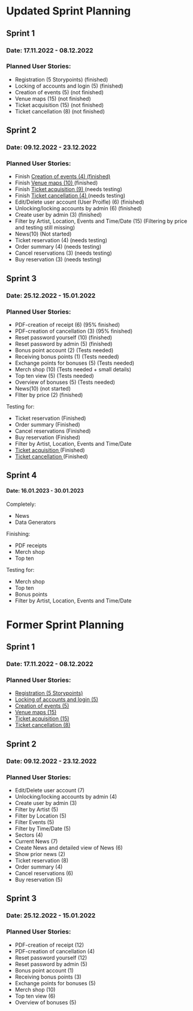 # Updated Sprint Planning

## **Sprint 1**

### Date: 17.11.2022 - 08.12.2022

### Planned User Stories:

* Registration (5 Storypoints) (finished)
* Locking of accounts and login (5) (finished)
* Creation of events (5) (not finished)
* Venue maps (15) (not finished)
* Ticket acquisition (15) (not finished)
* Ticket cancellation (8) (not finished)

## **Sprint 2**

### Date: 09.12.2022 - 23.12.2022

### Planned User Stories:

* Finish [Creation of events (4) (finished)](#)
* Finish [Venue maps (10) ](#)(finished)
* Finish [Ticket acquisition (9) ](#)(needs testing)
* Finish [Ticket cancellation (4) ](#)(needs testing)
* Edit/Delete user account (User Proifle) (6) (finished)
* Unlocking/locking accounts by admin (6) (finished)
* Create user by admin (3) (finished)
* Filter by Artist, Location, Events and Time/Date (15) (Filtering by price and testing still missing)
* News(10) (Not started)
* Ticket reservation (4) (needs testing)
* Order summary (4) (needs testing)
* Cancel reservations (3) (needs testing)
* Buy reservation (3) (needs testing)

## **Sprint 3**

### Date: 25.12.2022 - 15.01.2022

### Planned User Stories:

* PDF-creation of receipt (6) (95% finished)
* PDF-creation of cancellation (3) (95% finished)
* Reset password yourself (10) (finished)
* Reset password by admin (5) (finished)
* Bonus point account (2) (Tests needed)
* Receiving bonus points (1) (Tests needed)
* Exchange points for bonuses (5) (Tests needed)
* Merch shop (10) (Tests needed + small details)
* Top ten view (5) (Tests needed)
* Overview of bonuses (5) (Tests needed)
* News(10) (not started)
* FIlter by price (2) (finished)

Testing for:

* Ticket reservation (Finished)
* Order summary (Finished)
* Cancel reservations (Finished)
* Buy reservation (Finished)
* Filter by Artist, Location, Events and Time/Date
* [Ticket acquisition ](#)(Finished)
* [Ticket cancellation ](#)(Finished)

## Sprint 4

#### Date: 16.01.2023 - 30.01.2023

Completely:

* News
* Data Generators

Finishing:

* PDF receipts
* Merch shop
* Top ten

Testing for:

* Merch shop
* Top ten
* Bonus points
* Filter by Artist, Location, Events and Time/Date

# Former Sprint Planning

## **Sprint 1**

### Date: 17.11.2022 - 08.12.2022

### Planned User Stories:

* [Registration (5 Storypoints)](https://reset.inso.tuwien.ac.at/repo/2022ws-sepm-pr-group/22ws-sepm-pr-inso-07/-/issues/17 "Registration")
* [Locking of accounts and login (5)](https://reset.inso.tuwien.ac.at/repo/2022ws-sepm-pr-group/22ws-sepm-pr-inso-07/-/issues/18 "Locking of accounts and login")
* [Creation of events (5)](https://reset.inso.tuwien.ac.at/repo/2022ws-sepm-pr-group/22ws-sepm-pr-inso-07/-/issues/19 "Creation of events")
* [Venue maps (15)](https://reset.inso.tuwien.ac.at/repo/2022ws-sepm-pr-group/22ws-sepm-pr-inso-07/-/issues/20 "Venue maps")
* [Ticket acquisition (15)](https://reset.inso.tuwien.ac.at/repo/2022ws-sepm-pr-group/22ws-sepm-pr-inso-07/-/issues/21 "Ticket acquisition")
* [Ticket cancellation (8)](https://reset.inso.tuwien.ac.at/repo/2022ws-sepm-pr-group/22ws-sepm-pr-inso-07/-/issues/22 "Ticket cancellation")

## **Sprint 2**

### Date: 09.12.2022 - 23.12.2022

### Planned User Stories:

* Edit/Delete user account (7)
* Unlocking/locking accounts by admin (4)
* Create user by admin (3)
* Filter by Artist (5)
* Filter by Location (5)
* Filter Events (5)
* Filter by Time/Date (5)
* Sectors (4)
* Current News (7)
* Create News and detailed view of News (6)
* Show prior news (2)
* Ticket reservation (8)
* Order summary (4)
* Cancel reservations (6)
* Buy reservation (5)

## **Sprint 3**

### Date: 25.12.2022 - 15.01.2022

### Planned User Stories:

* PDF-creation of receipt (12)
* PDF-creation of cancellation (4)
* Reset password yourself (12)
* Reset password by admin (5)
* Bonus point account (1)
* Receiving bonus points (3)
* Exchange points for bonuses (5)
* Merch shop (10)
* Top ten view (6)
* Overview of bonuses (5)